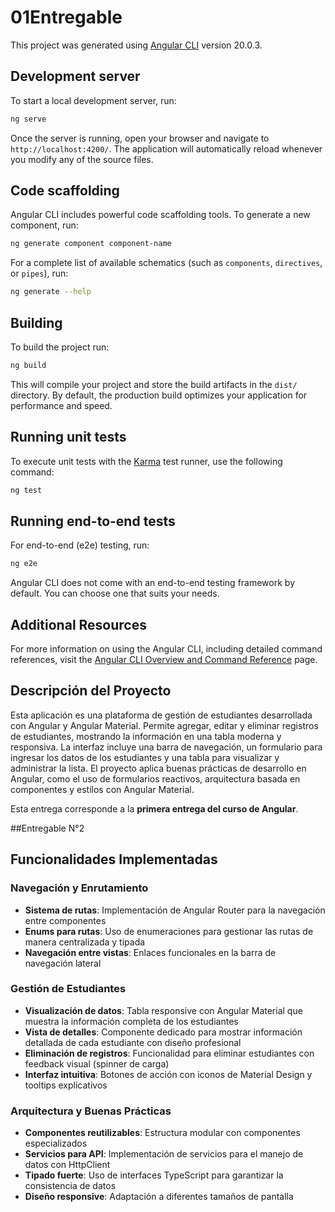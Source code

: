 # 01Entregable

This project was generated using [Angular CLI](https://github.com/angular/angular-cli) version 20.0.3.

## Development server

To start a local development server, run:

```bash
ng serve
```

Once the server is running, open your browser and navigate to `http://localhost:4200/`. The application will automatically reload whenever you modify any of the source files.

## Code scaffolding

Angular CLI includes powerful code scaffolding tools. To generate a new component, run:

```bash
ng generate component component-name
```

For a complete list of available schematics (such as `components`, `directives`, or `pipes`), run:

```bash
ng generate --help
```

## Building

To build the project run:

```bash
ng build
```

This will compile your project and store the build artifacts in the `dist/` directory. By default, the production build optimizes your application for performance and speed.

## Running unit tests

To execute unit tests with the [Karma](https://karma-runner.github.io) test runner, use the following command:

```bash
ng test
```

## Running end-to-end tests

For end-to-end (e2e) testing, run:

```bash
ng e2e
```

Angular CLI does not come with an end-to-end testing framework by default. You can choose one that suits your needs.

## Additional Resources

For more information on using the Angular CLI, including detailed command references, visit the [Angular CLI Overview and Command Reference](https://angular.dev/tools/cli) page.

## Descripción del Proyecto

Esta aplicación es una plataforma de gestión de estudiantes desarrollada con Angular y Angular Material. Permite agregar, editar y eliminar registros de estudiantes, mostrando la información en una tabla moderna y responsiva. La interfaz incluye una barra de navegación, un formulario para ingresar los datos de los estudiantes y una tabla para visualizar y administrar la lista. El proyecto aplica buenas prácticas de desarrollo en Angular, como el uso de formularios reactivos, arquitectura basada en componentes y estilos con Angular Material.

Esta entrega corresponde a la **primera entrega del curso de Angular**.

##Entregable N°2

## Funcionalidades Implementadas

### Navegación y Enrutamiento
- **Sistema de rutas**: Implementación de Angular Router para la navegación entre componentes
- **Enums para rutas**: Uso de enumeraciones para gestionar las rutas de manera centralizada y tipada
- **Navegación entre vistas**: Enlaces funcionales en la barra de navegación lateral

### Gestión de Estudiantes
- **Visualización de datos**: Tabla responsive con Angular Material que muestra la información completa de los estudiantes
- **Vista de detalles**: Componente dedicado para mostrar información detallada de cada estudiante con diseño profesional
- **Eliminación de registros**: Funcionalidad para eliminar estudiantes con feedback visual (spinner de carga)
- **Interfaz intuitiva**: Botones de acción con iconos de Material Design y tooltips explicativos

### Arquitectura y Buenas Prácticas
- **Componentes reutilizables**: Estructura modular con componentes especializados
- **Servicios para API**: Implementación de servicios para el manejo de datos con HttpClient
- **Tipado fuerte**: Uso de interfaces TypeScript para garantizar la consistencia de datos
- **Diseño responsive**: Adaptación a diferentes tamaños de pantalla
